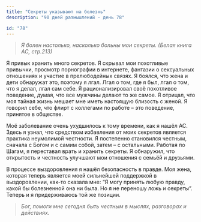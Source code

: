 ```yaml
---
title: "Секреты указывают на болезнь"
description: "90 дней размышлений - день 78"

id: "78"
---
```


> _Я болен настолько, насколько больны мои секреты. (Белая книга АС, стр.213)_

Я привык хранить много секретов. Я скрывал мои похотливые привычки, просмотр
порнографии в интернете, фантазии о сексуальных отношениях и участие в
прелюбодейных связях. Я боялся, что жена и дети обнаружат это, поэтому я лгал.
Лгал о том, где я был, лгал о том, что я делал, лгал сам себе. Я
рационализировал своё похотливое поведение, думая, что все мужчины делают то
же самое. Я отрицал, что моя тайная жизнь мешает мне иметь настоящую близость
с женой. Я говорил себе, что флирт с коллегами по работе – это поведение,
принятое в обществе.

Моё заболевание очень ухудшилось к тому времени, как я нашёл АС. Здесь я
узнал, что средством избавления от моих секретов является практика неумолимой
честности. Я постепенно становился честным, сначала с Богом и с самим собой,
затем – с остальными. Работая по Шагам, я переставал врать и хранить секреты.
Я обнаружил, что открытость и честность улучшают мои отношения с семьёй и
друзьями.

В процессе выздоровления я нашёл безопасность в правде. Моя жена, которая
теперь является моей сильнейшей поддержкой в выздоровлении, как-то сказала
мне: “Я могу принять любую правду, какой бы болезненной она ни была. Но я не
переношу ложь и секреты”. Теперь и я придерживаюсь той же позиции.

> _Бог, помоги мне сегодня быть честным в мыслях, разговорах и действиях._
